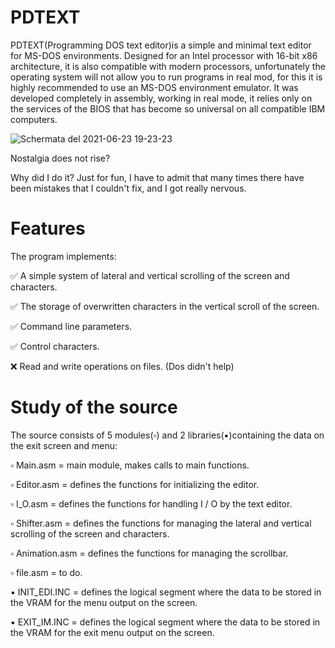 # PDTEXT
PDTEXT(Programming DOS text editor)is a simple and minimal text editor for MS-DOS environments.
Designed for an Intel processor with 16-bit x86 architecture, it is also compatible with modern processors, unfortunately the operating system will not allow you to run programs in real mod, for this it is highly recommended to use an MS-DOS environment emulator.
It was developed completely in assembly, working in real mode, it relies only on the services of the BIOS that has become so universal on all compatible IBM computers.

![Schermata del 2021-06-23 19-23-23](https://user-images.githubusercontent.com/74959879/123141274-82b45900-d458-11eb-8c5d-d077d50f3ed0.png)

Nostalgia does not rise?

Why did I do it? Just for fun, I have to admit that many times there have been mistakes that I couldn't fix, and I got really nervous.

# Features
The program implements:
  
  ✅ A simple system of lateral and vertical scrolling of the screen and characters.
  
  ✅ The storage of overwritten characters in the vertical scroll of the screen.
  
  ✅ Command line parameters.
  
  ✅ Control characters.
  
  ❌ Read and write operations on files. (Dos didn't help)

# Study of the source

The source consists of 5 modules(▫️) and 2 libraries(▪️)containing the data on the exit screen and menu:

  ▫️ Main.asm = main module, makes calls to main functions.

  ▫️ Editor.asm = defines the functions for initializing the editor.
  
  ▫️ I_O.asm = defines the functions for handling I / O by the text editor.
  
  ▫️ Shifter.asm = defines the functions for managing the lateral and vertical scrolling of the screen and characters.
  
  ▫️ Animation.asm = defines the functions for managing the scrollbar.
  
  ▫️ file.asm = to do.
  
  ▪️ INIT_EDI.INC = defines the logical segment where the data to be stored in the VRAM for the menu output on the screen. 
  
  ▪️ EXIT_IM.INC =  defines the logical segment where the data to be stored in the VRAM for the exit menu output on the                           screen.
  







  






  

